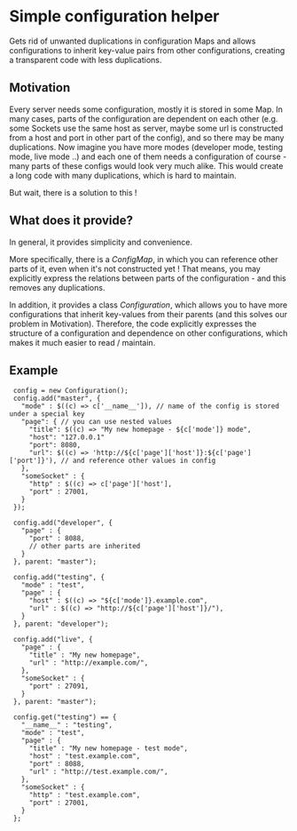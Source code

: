 # Simple configuration helper

Gets rid of unwanted duplications in configuration Maps and allows configurations
to inherit key-value pairs from other configurations, creating a transparent code
with less duplications.

## Motivation

Every server needs some configuration, mostly it is stored in some Map. In many cases, parts of the 
configuration are dependent on each other (e.g. some Sockets use the same host as server, 
maybe some url is constructed from a host and port in other part of the config), and so
there may be many duplications. Now imagine you have more modes (developer mode, testing mode, live mode ..)
and each one of them needs a configuration of course - many parts of these configs would look very much alike.
This would create a long code with many duplications, which is hard to maintain.

But wait, there is a solution to this !

## What does it provide?

In general, it provides simplicity and convenience.

More specifically, there is a *ConfigMap*, in which you can reference other parts of it,
even when it's not constructed yet ! That means, you may explicitly express the relations
between parts of the configuration - and this removes any duplications.

In addition, it provides a class *Configuration*, which allows you to have more configurations
that inherit key-values from their parents (and this solves our problem in Motivation).
Therefore, the code explicitly expresses the structure of a configuration and dependence on other configurations,
which makes it much easier to read / maintain.

## Example

     config = new Configuration();
     config.add("master", {
       "mode" : $((c) => c['__name__']), // name of the config is stored under a special key
       "page": { // you can use nested values
         "title": $((c) => "My new homepage - ${c['mode']} mode",
         "host": "127.0.0.1"
         "port": 8080,
         "url": $((c) => 'http://${c['page']['host']}:${c['page']['port']}'), // and reference other values in config
       },
       "someSocket" : {
         "http" : $((c) => c['page']['host'],
         "port" : 27001,
       }
     });
 
     config.add("developer", {
       "page" : {
         "port" : 8088,
         // other parts are inherited
       }
     }, parent: "master");
     
     config.add("testing", {
       "mode" : "test",
       "page" : {
         "host" : $((c) => "${c['mode']}.example.com",
         "url" : $((c) => "http://${c['page']['host']}/"),
       }
     }, parent: "developer");
     
     config.add("live", {
       "page" : {
         "title" : "My new homepage",
         "url" : "http://example.com/",
       },
       "someSocket" : {
         "port" : 27091,
       }
     }, parent: "master");
     
     config.get("testing") == {
       "__name__" : "testing",
       "mode" : "test",
       "page" : {
         "title" : "My new homepage - test mode",
         "host" : "test.example.com",
         "port" : 8088,
         "url" : "http://test.example.com/",
       },
       "someSocket" : {
         "http" : "test.example.com",
         "port" : 27001,
       }
     };
